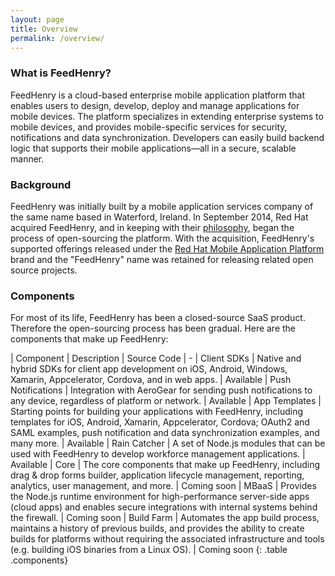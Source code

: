 ```yaml
---
layout: page
title: Overview
permalink: /overview/
---
```


### What is FeedHenry?

FeedHenry is a cloud-based enterprise mobile application platform that enables
users to design, develop, deploy and manage applications for mobile devices.
The platform specializes in extending enterprise systems to mobile devices,
and provides mobile-specific services for security, notifications and
data synchronization. Developers can easily build backend logic that supports
their mobile applications—all in a secure, scalable manner.

### Background

FeedHenry was initially built by a mobile application services company of the
same name based in Waterford, Ireland. In September 2014, Red Hat acquired
FeedHenry, and in keeping with their [philosophy](http://community.redhat.com/software/),
began the process of open-sourcing the platform. With the acquisition,
FeedHenry's supported offerings released under the
[Red Hat Mobile Application Platform](https://www.redhat.com/en/technologies/mobile/application-platform)
brand and the "FeedHenry" name was retained for releasing related open source
projects.

### Components

For most of its life, FeedHenry has been a closed-source SaaS product. Therefore
the open-sourcing process has been gradual. Here are the components that make up
FeedHenry:

| Component | Description | Source Code
| -
| Client SDKs | Native and hybrid SDKs for client app development on iOS, Android, Windows, Xamarin, Appcelerator, Cordova, and in web apps. | <span class="tag tag-success">Available</span>
| Push Notifications | Integration with AeroGear for sending push notifications to any device, regardless of platform or network. | <span class="tag tag-success">Available</span>
| App Templates | Starting points for building your applications with FeedHenry, including templates for iOS, Android, Xamarin, Appcelerator, Cordova; OAuth2 and SAML examples, push notification and data synchronization examples, and many more. | <span class="tag tag-success">Available</span>
| Rain Catcher | A set of Node.js modules that can be used with FeedHenry to develop workforce management applications. | <span class="tag tag-success">Available</span>
| Core | The core components that make up FeedHenry, including drag & drop forms builder, application lifecycle management, reporting, analytics, user management, and more. | <span class="tag tag-info">Coming soon</span>
| MBaaS | Provides the Node.js runtime environment for high-performance server-side apps (cloud apps) and enables secure integrations with internal systems behind the firewall. | <span class="tag tag-info">Coming soon</span>
| Build Farm | Automates the app build process, maintains a history of previous builds, and provides the ability to create builds for platforms without requiring the associated infrastructure and tools (e.g. building iOS binaries from a Linux OS). | <span class="tag tag-info">Coming soon</span>
{: .table .components}
